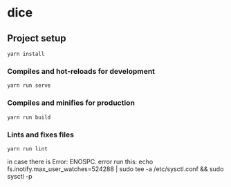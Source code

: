 # dice

## Project setup
```
yarn install
```

### Compiles and hot-reloads for development
```
yarn run serve
```

### Compiles and minifies for production
```
yarn run build
```

### Lints and fixes files
```
yarn run lint
```

in case there is Error: ENOSPC. error run this:
echo fs.inotify.max_user_watches=524288 | sudo tee -a /etc/sysctl.conf && sudo sysctl -p

